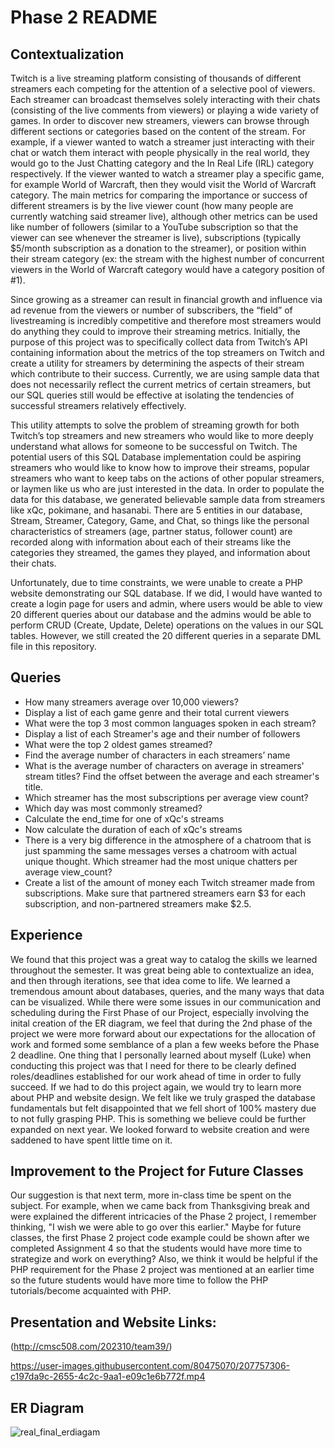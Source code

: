# Phase 2 README

## Contextualization
Twitch is a live streaming platform consisting of thousands of different streamers each competing for the attention of a selective pool of viewers. Each streamer can broadcast themselves solely interacting with their chats (consisting of the live comments from viewers) or playing a wide variety of games. In order to discover new streamers, viewers can browse through different sections or categories based on the content of the stream. For example, if a viewer wanted to watch a streamer just interacting with their chat or watch them interact with people physically in the real world, they would go to the Just Chatting category and the In Real Life (IRL) category respectively. If the viewer wanted to watch a streamer play a specific game, for example World of Warcraft, then they would visit the World of Warcraft category. The main metrics for comparing the importance or success of different streamers is by the live viewer count (how many people are currently watching said streamer live), although other metrics can be used like number of followers (similar to a YouTube subscription so that the viewer can see whenever the streamer is live), subscriptions (typically $5/month subscription as a donation to the streamer), or position within their stream category (ex: the stream with the highest number of concurrent viewers in the World of Warcraft category would have a category position of #1). 

Since growing as a streamer can result in financial growth and influence via ad revenue from the viewers or number of subscribers, the “field” of livestreaming is incredibly competitive and therefore most streamers would do anything they could to improve their streaming metrics. Initially, the purpose of this project was to specifically collect data from Twitch’s API containing information about the metrics of the top streamers on Twitch and create a utility for streamers by determining the aspects of their stream which contribute to their success. Currently, we are using sample data that does not necessarily reflect the current metrics of certain streamers, but our SQL queries still would be effective at isolating the tendencies of successful streamers relatively effectively. 

This utility attempts to solve the problem of streaming growth for both Twitch’s top streamers and new streamers who would like to more deeply understand what allows for someone to be successful on Twitch. The potential users of this SQL Database implementation could be aspiring streamers who would like to know how to improve their streams, popular streamers who want to keep tabs on the actions of other popular streamers, or laymen like us who are just interested in the data. In order to populate the data for this database, we generated believable sample data from streamers like xQc, pokimane, and hasanabi. There are 5 entities in our database, Stream, Streamer, Category, Game, and Chat, so things like the personal characteristics of streamers (age, partner status, follower count) are recorded along with information about each of their streams like the categories they streamed, the games they played, and information about their chats.

Unfortunately, due to time constraints, we were unable to create a PHP website demonstrating our SQL database. If we did, I would have wanted to create a login page for users and admin, where users would be able to view 20 different queries about our database and the admins would be able to perform CRUD (Create, Update, Delete) operations on the values in our SQL tables. However, we still created the 20 different queries in a separate DML file in this repository.

## Queries

* How many streamers average over 10,000 viewers?
* Display a list of each game genre and their total current viewers
* What were the top 3 most common languages spoken in each stream?
* Display a list of each Streamer's age and their number of followers
* What were the top 2 oldest games streamed?
* Find the average number of characters in each streamers’ name
* What is the average number of characters on average in streamers' stream titles? Find the offset between the average and each streamer's title.
* Which streamer has the most subscriptions per average view count?
* Which day was most commonly streamed?
* Calculate the end_time for one of xQc's streams
* Now calculate the duration of each of xQc's streams
* There is a very big difference in the atmosphere of a chatroom that is just spamming the same messages verses a chatroom with actual unique thought. Which streamer had the most unique chatters per average view_count?
* Create a list of the amount of money each Twitch streamer made from subscriptions. Make sure that partnered streamers earn $3 for each subscription, and non-partnered streamers make $2.5.

## Experience

We found that this project was a great way to catalog the skills we learned throughout the semester. It was great being able to contextualize an idea, and then through iterations, see that idea come to life. We learned a tremendous amount about databases, queries, and the many ways that data can be visualized. While there were some issues in our communication and scheduling during the First Phase of our Project, especially involving the inital creation of the ER diagram, we feel that during the 2nd phase of the project we were more forward about our expectations for the allocation of work and formed some semblance of a plan a few weeks before the Phase 2 deadline. One thing that I personally learned about myself (Luke) when conducting this project was that I need for there to be clearly defined roles/deadlines established for our work ahead of time in order to fully succeed. If we had to do this project again, we would try to learn more about PHP and website design. We felt like we truly grasped the database fundamentals but felt disappointed that we fell short of 100% mastery due to not fully grasping PHP. This is something we believe could be further expanded on next year. We looked forward to website creation and were saddened to have spent little time on it. 


## Improvement to the Project for Future Classes
Our suggestion is that next term, more in-class time be spent on the subject. For example, when we came back from Thanksgiving break and were explained the different intricacies of the Phase 2 project, I remember thinking, "I wish we were able to go over this earlier." Maybe for future classes, the first Phase 2 project code example could be shown after we completed Assignment 4 so that the students would have more time to strategize and work on everything? Also, we think it would be helpful if the PHP requirement for the Phase 2 project was mentioned at an earlier time so the future students would have more time to follow the PHP tutorials/become acquainted with PHP.

## Presentation and Website Links:

(http://cmsc508.com/202310/team39/)

https://user-images.githubusercontent.com/80475070/207757306-c197da9c-2655-4c2c-9aa1-e09c1e6b772f.mp4


## ER Diagram

![real_final_erdiagam](https://user-images.githubusercontent.com/80475070/207744711-2b6a891d-cdb9-4385-8353-2cca9667f78f.jpg)


